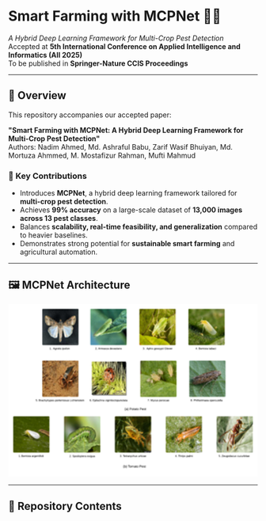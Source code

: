 # Smart Farming with MCPNet 🌱🐛
*A Hybrid Deep Learning Framework for Multi-Crop Pest Detection*  
Accepted at **5th International Conference on Applied Intelligence and Informatics (AII 2025)**  
To be published in **Springer-Nature CCIS Proceedings**

---

## 📌 Overview
This repository accompanies our accepted paper:

**"Smart Farming with MCPNet: A Hybrid Deep Learning Framework for Multi-Crop Pest Detection"**  
Authors: Nadim Ahmed, Md. Ashraful Babu, Zarif Wasif Bhuiyan, Md. Mortuza Ahmmed, M. Mostafizur Rahman, Mufti Mahmud  

### 🔑 Key Contributions
- Introduces **MCPNet**, a hybrid deep learning framework tailored for **multi-crop pest detection**.  
- Achieves **99% accuracy** on a large-scale dataset of **13,000 images across 13 pest classes**.  
- Balances **scalability, real-time feasibility, and generalization** compared to heavier baselines.  
- Demonstrates strong potential for **sustainable smart farming** and agricultural automation.  

---

## 🖼️ MCPNet Architecture
<p align="center">
  <img src="Figure.png" alt="Representative images of various pests in dataset" width="600"/>
</p>

---

## 📂 Repository Contents
